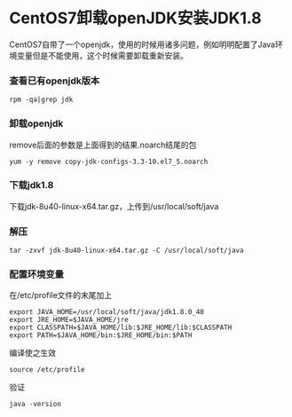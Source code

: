 #  **CentOS7卸载openJDK安装JDK1.8**

CentOS7自带了一个openjdk，使用的时候用诸多问题，例如明明配置了Java环境变量但是不能使用，这个时候需要卸载重新安装。

### 查看已有openjdk版本

```
rpm -qa|grep jdk
```

### 卸载openjdk

remove后面的参数是上面得到的结果.noarch结尾的包

```
yum -y remove copy-jdk-configs-3.3-10.el7_5.noarch
```

### 下载jdk1.8

下载jdk-8u40-linux-x64.tar.gz，上传到/usr/local/soft/java

### 解压

```
tar -zxvf jdk-8u40-linux-x64.tar.gz -C /usr/local/soft/java
```

### 配置环境变量

在/etc/profile文件的末尾加上

```
export JAVA_HOME=/usr/local/soft/java/jdk1.8.0_40
export JRE_HOME=$JAVA_HOME/jre
export CLASSPATH=$JAVA_HOME/lib:$JRE_HOME/lib:$CLASSPATH
export PATH=$JAVA_HOME/bin:$JRE_HOME/bin:$PATH
```

编译使之生效

```
source /etc/profile
```

验证

```
java -version
```

